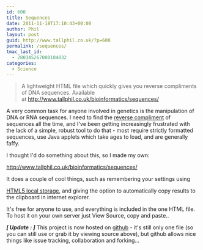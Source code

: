 ```yaml
---
id: 600
title: Sequences
date: 2011-11-18T17:10:43+00:00
author: Phil
layout: post
guid: http://www.tallphil.co.uk/?p=600
permalink: /sequences/
tmac_last_id:
  - 280345267000184832
categories:
  - Science
---
```

> A lightweight HTML file which quickly gives you reverse compliments of DNA sequences. Available at <http://www.tallphil.co.uk/bioinformatics/sequences/>

A very common task for anyone involved in genetics is the manipulation of DNA or RNA sequences. I need to find the [reverse compliment](http://en.wikipedia.org/wiki/Complementarity_(molecular_biology)) of sequences all the time, and I've been getting increasingly frustrated with the lack of a simple, robust tool to do that - most require strictly formatted sequences, use Java applets which take ages to load, and are generally faffy.

I thought I'd do something about this, so I made my own:
  
<http://www.tallphil.co.uk/bioinformatics/sequences/>

It does a couple of cool things, such as remembering your settings using 

[HTML5 local storage](http://diveintohtml5.ep.io/storage.html), and giving the option to automatically copy results to the clipboard in internet explorer.

It's free for anyone to use, and everything is included in the one HTML file. To host it on your own server just View Source, copy and paste..

**_[ Update : ]_** This project is now hosted on [github](https://github.com/tallphil/Sequences) - it's still only one file (so you can still use or grab it by viewing source above), but github allows nice things like issue tracking, collaboration and forking&#8230;